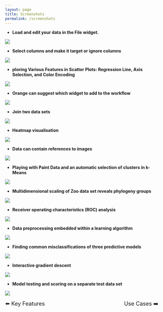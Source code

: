 ```yaml
---
layout: page
title: Screenshots
permalink: /screenshots
---
```


* **Load and edit your data in the File widget.**

![](../assets/screenshots/1.png)



* **Select columns and make it target or ignore columns**

![](../assets/screenshots/2.jpg)


* **ploring Various Features in Scatter Plots: Regression Line, Axis Selection, and Color Encoding**

![](../assets/screenshots/3.jpg)

* **Orange can suggest which widget to add to the workflow**

![](../assets/screenshots/4.jpg)


* **Join two data sets**

![](../assets/screenshots/4.png)


* **Heatmap visualisation**

![](../assets/screenshots/5.jpg)


* **Data can contain references to images**

![](../assets/screenshots/6.png)


* **Playing with Paint Data and an automatic selection of clusters in k-Means**

![](../assets/screenshots/7.png)


* **Multidimensional scaling of Zoo data set reveals phylogeny groups**

![](../assets/screenshots/8.png)


* **Receiver operating characteristics (ROC) analysis**

![](../assets/screenshots/9.png)


* **Data preprocessing embedded within a learning algorithm**

![](../assets/screenshots/10.png)


* **Finding common misclassifications of three predictive models**

![](../assets/screenshots/11.png)


* **Interactive gradient descent**

![](../assets/screenshots/12.png)


* **Model testing and scoring on a separate test data set**

![](../assets/screenshots/13.png)



<div style="display: flex; justify-content: space-between; width: 100%;">
  <a href="/PSDV-orange3/keyFeature" style="text-decoration: none; font-size: large;">⬅️ Key Features</a>
  <a href="/PSDV-orange3/usecases" style="text-decoration: none; font-size: large;">Use Cases ➡️</a>
</div>